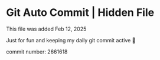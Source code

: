# Git Auto Commit | Hidden File

This file was added Feb 12, 2025

Just for fun and keeping my daily git commit active 🤪

commit number: 2661618
